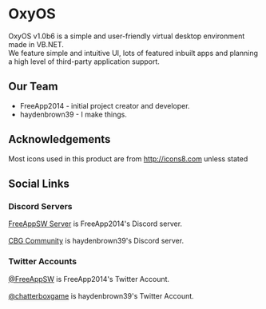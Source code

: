 # OxyOS
OxyOS v1.0b6 is a simple and user-friendly virtual desktop environment made in VB.NET.<br>
We feature simple and intuitive UI, lots of featured inbuilt apps and planning a high level of third-party application support.

## Our Team
* FreeApp2014 - initial project creator and developer.
* haydenbrown39 - I make things.

## Acknowledgements
Most icons used in this product are from http://icons8.com unless stated
## Social Links
### Discord Servers
[FreeAppSW Server](https://discord.io/freeappsw) is FreeApp2014's Discord server.<br>
<br>[CBG Community](https://discord.io/ChatterBoxGames) is haydenbrown39's Discord server.
### Twitter Accounts
[@FreeAppSW](https://twitter.com/FreeAppSW) is FreeApp2014's Twitter Account.<br>
<br>[@chatterboxgame](https://twitter.com/chatterboxgame) is haydenbrown39's Twitter Account.
